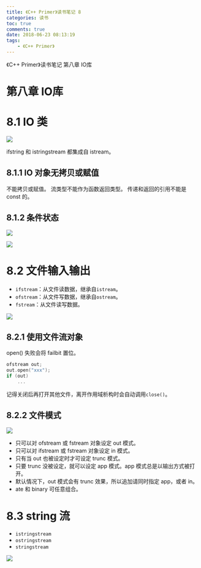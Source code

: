 ```yaml
---
title: 《C++ Primer》读书笔记 8
categories: 读书
toc: true
comments: true
date: 2018-06-23 08:13:19
tags:
    - 《C++ Primer》
---
```


《C++ Primer》读书笔记 第八章 IO库

<!-- more -->
<!-- toc -->

# 第八章 IO库

8.1 IO 类
==========
![](http://static.ifanze.cn/2018-06-23-15122337573935.jpg)

ifstring 和 istringstream 都集成自 istream。

8.1.1 IO 对象无拷贝或赋值
------------------------

不能拷贝或赋值。
流类型不能作为函数返回类型。
传递和返回的引用不能是 const 的。

8.1.2 条件状态
-------------

![](http://static.ifanze.cn/2018-06-23-15122340445778.jpg)

![](http://static.ifanze.cn/2018-06-23-15122340524000.jpg)


8.2 文件输入输出
===============

- `ifstream`：从文件读数据，继承自`istream`。
- `ofstream`：从文件写数据，继承自`ostream`。
- `fstream`：从文件读写数据。

![](http://static.ifanze.cn/2018-06-23-15122809025479.jpg)

8.2.1 使用文件流对象
------------------

open() 失败会将 failbit 置位。

```c++
ofstream out;
out.open("xxx");
if (out)
    ...
```

记得关闭后再打开其他文件，离开作用域析构时会自动调用`close()`。

8.2.2 文件模式
--------------

![](http://static.ifanze.cn/2018-06-23-15122819839857.jpg)

- 只可以对 ofstream 或 fstream 对象设定 out 模式。
- 只可以对 ifstream 或 fstream 对象设定 in 模式。
- 只有当 out 也被设定时才可设定 trunc 模式。
- 只要 trunc 没被设定，就可以设定 app 模式。app 模式总是以输出方式被打开。
- 默认情况下，out 模式会有 trunc 效果，所以追加请同时指定 app，或者 in。
- ate 和 binary 可任意组合。

8.3 string 流
===============

- `istringstream`
- `ostringstream`
- `stringstream`

![](http://static.ifanze.cn/2018-06-23-15122823729187.jpg)

